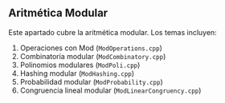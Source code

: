 ## Aritmética Modular<a name="sub2session2"></a>

Este apartado cubre la aritmética modular. Los temas incluyen:

1. Operaciones con Mod (`ModOperations.cpp`)
2. Combinatoria modular (`ModCombinatory.cpp`)
3. Polinomios modulares (`ModPoli.cpp`)
4. Hashing modular (`ModHashing.cpp`)
5. Probabilidad modular (`ModProbability.cpp`)
6. Congruencia lineal modular (`ModLinearCongruency.cpp`)

